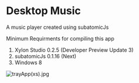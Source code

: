 # Desktop Music
A music player created using subatomicJs

Minimum Requirments for compiling this app

1. Xylon Studio 0.2.5 (Developer Preview Update 3)
2. subatomicJs 0.1.16 (Next)
3. Windows 8


![trayApp(xs).jpg](https://s30.postimg.org/lp9os026p/tray_App_xs.jpg)
